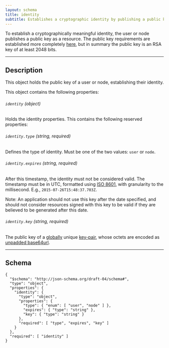 ```yaml
---
layout: schema
title: identity
subtitle: Establishes a cryptographic identity by publishing a public key.
---
```



To establish a cryptographically meaningful identity, the user or node
publishes a public key as a resource. The public key requirements are
established more completely [here](/cryptography), but in summary the
public key is an RSA key of at least 2048 bits.

---

## Description

This object holds the public key of a user or node, establishing their identity.

This object contains the following properties:

###### `identity` *(object)*

Holds the identity properties. This contains the following reserved properties:

###### `identity.type` *(string, required)*

Defines the type of identity. Must be one of the two values: `user` or `node`.

###### `identity.expires` *(string, required)*

After this timestamp, the identity must not be considered valid. The timestamp must
be in UTC, formatted using [ISO 8601](https://en.wikipedia.org/wiki/ISO_8601), with
granularity to the millisecond. E.g., `2015-07-26T15:48:37.703Z`.

Note: An application should not use this key after the date specified, and should
not consider resources signed with this key to be valid if they are believed to
be generated after this date.

###### `identity.key` *(string, required)*

The public key of a [globally](https://en.wikipedia.org/wiki/Earth) unique
[key-pair](/cryptography/#key-fingerprint), whose octets are encoded
as [unpadded base64url](https://tools.ietf.org/html/rfc4648#section-5).

---

## Schema

	{
	  "$schema": "http://json-schema.org/draft-04/schema#",
	  "type": "object",
	  "properties": {
	    "identity": {
	      "type": "object",
	      "properties": {
	        "type": { "enum": [ "user", "node" ] },
	        "expires": { "type": "string" },
	        "key": { "type": "string" }
	      },
	      "required": [ "type", "expires", "key" ]
	    }
	  },
	  "required": [ "identity" ]
	}


[w_iso8601]: https://en.wikipedia.org/wiki/ISO_8601
